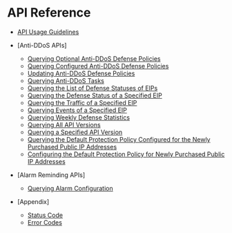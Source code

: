 # API Reference

-   [API Usage Guidelines](api-usage-guidelines.md)
-   [Anti-DDoS APIs]
    -   [Querying Optional Anti-DDoS Defense Policies](querying-optional-anti-ddos-defense-policies.md)
    -   [Querying Configured Anti-DDoS Defense Policies](querying-configured-anti-ddos-defense-policies.md)
    -   [Updating Anti-DDoS Defense Policies](updating-anti-ddos-defense-policies.md)
    -   [Querying Anti-DDoS Tasks](querying-anti-ddos-tasks.md)
    -   [Querying the List of Defense Statuses of EIPs](querying-the-list-of-defense-statuses-of-eips.md)
    -   [Querying the Defense Status of a Specified EIP](querying-the-defense-status-of-a-specified-eip.md)
    -   [Querying the Traffic of a Specified EIP](querying-the-traffic-of-a-specified-eip.md)
    -   [Querying Events of a Specified EIP](querying-events-of-a-specified-eip.md)
    -   [Querying Weekly Defense Statistics](querying-weekly-defense-statistics.md)
    -   [Querying All API Versions](querying-all-api-versions.md)
    -   [Querying a Specified API Version](querying-a-specified-api-version.md)
    -   [Querying the Default Protection Policy Configured for the Newly Purchased Public IP Addresses](querying-the-default-protection-policy-configured-for-the-newly-purchased-public-ip-addresses.md)
    -   [Configuring the Default Protection Policy for Newly Purchased Public IP Addresses](configuring-the-default-protection-policy-for-newly-purchased-public-ip-addresses.md)

-   [Alarm Reminding APIs]
    -   [Querying Alarm Configuration](querying-alarm-configuration.md)

-   [Appendix]
    -   [Status Code](status-code.md)
    -   [Error Codes](error-codes.md)

